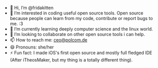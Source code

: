 - 👋 Hi, I’m @fridakitten
- 👀 I’m interested in coding useful open source tools. Open source because people can learn from my code, contribute or report bugs to me. :3
- 🌱 I’m currently learning deeply computer science and the linux world.
- 💞️ I’m looking to collaborate on other open source tools i can help.
- 📫 How to reach me: ceo@polcom.de
- 😄 Pronouns: she/her
- ⚡ Fun fact: I made iOS's first open source and mostly full fledged IDE (After iTheosMaker, but my thing is a totally different thing).

<!---
fridakitten/fridakitten is a ✨ special ✨ repository because its `README.md` (this file) appears on your GitHub profile.
You can click the Preview link to take a look at your changes.
--->
